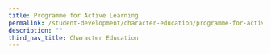 ```yaml
---
title: Programme for Active Learning
permalink: /student-development/character-education/programme-for-active-learning/
description: ""
third_nav_title: Character Education
---
```

